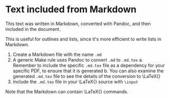 # Text included from Markdown

This text was written in Markdown, converted with Pandoc, and then included in the document.

This is useful for outlines and lists,
since it's more efficient to write lists in Markdown.

1. Create a Markdown file with the name `.md`
2. A generic Make rule uses Pandoc to convert `.md` to `.md.tex`
    a. Remember to include the specific `.md.tex` file as a dependency for your specific PDF,
        to ensure that it is generated
    b. You can also examine the generated `.md.tex` file
        to see the details of the conversion to \LaTeX{}
3. Include the `.md.tex` file in your \LaTeX{} source with `\input`

Note that the Markdown can contain \LaTeX{} commands.

